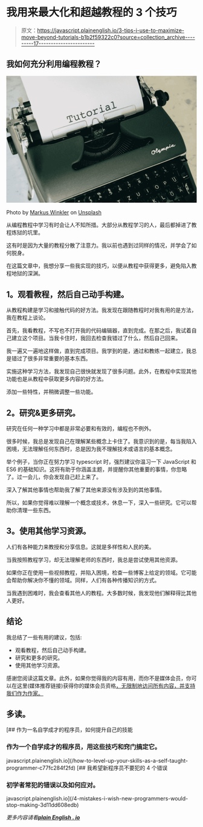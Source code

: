 # 我用来最大化和超越教程的 3 个技巧

> 原文：<https://javascript.plainenglish.io/3-tips-i-use-to-maximize-move-beyond-tutorials-b1b2f59322c0?source=collection_archive---------17----------------------->

## 我如何充分利用编程教程？

![](img/dae59c1ce3a7bb30abe93397f3632c4e.png)

Photo by [Markus Winkler](https://unsplash.com/@markuswinkler?utm_source=medium&utm_medium=referral) on [Unsplash](https://unsplash.com?utm_source=medium&utm_medium=referral)

从编程教程中学习有时会让人不知所措。大部分从教程学习的人，最后都掉进了教程炼狱的坑里。

这有时是因为大量的教程分散了注意力。我以前也遇到过同样的情况，并学会了如何脱身。

在这篇文章中，我想分享一些我实现的技巧，以便从教程中获得更多，避免陷入教程地狱的深渊。

## **1。观看教程，然后自己动手构建。**

从教程构建是学习和接触代码的好方法。我发现在跟随教程时对我有用的是方法，我在教程上谈论。

首先，我看教程，不写也不打开我的代码编辑器，直到完成。在那之后，我试着自己建立这个项目。当我卡住时，我回去检查我错过了什么，然后自己回来。

我一遍又一遍地这样做，直到完成项目。我学到的是，通过和教练一起建立，我总是错过了很多非常重要的基本东西。

实施这种学习方法，我发现自己很快就发现了很多问题。此外，在教程中实现其他功能也是从教程中获取更多内容的好方法。

添加一些特性，并稍微调整一些功能。

## **2。研究&更多研究。**

研究在任何一种学习中都是非常必要和有效的，编程也不例外。

很多时候，我总是发现自己在理解某些概念上卡住了。我意识到的是，每当我陷入困境，无法理解任何东西时，总是因为我不理解技术或语言的基本概念。

举个例子，当你正在努力学习 typescript 时，强烈建议你温习一下 JavaScript 和 ES6 的基础知识。这将有助于你涵盖主题，并提醒你其他重要的事情，你忽略了。过一会儿，你会发现自己赶上来了。

深入了解其他事情也帮助我了解了其他来源没有涉及到的其他事情。

所以，如果你觉得难以理解一个概念或技术，休息一下，深入一些研究。它可以帮助你清理一些东西。

## **3。使用其他学习资源。**

人们有各种能力来教授和分享信息。这就是多样性和人民的美。

当我按照教程学习，却无法理解老师的东西时，我总是尝试使用其他资源。

如果你正在使用一些视频教程，并陷入困境，检查一些博客上给定的领域。它可能会帮助你解决你不懂的领域。同样，人们有各种传播知识的方式。

当我遇到困难时，我会查看其他人的教程。大多数时候，我发现他们解释得比其他人更好。

## **结论**

我总结了一些有用的建议，包括:

*   观看教程，然后自己动手构建。
*   研究和更多的研究。
*   使用其他学习资源。

感谢您阅读这篇文章。此外，如果你觉得我的内容有用，而你不是媒体会员，你可以在这里(媒体推荐链接)获得你的媒体会员资格[，无限制地访问所有内容，并支持我们作为作家。](https://amjohnphilip.medium.com/membership)

## **多读。**

[](/how-to-level-up-your-skills-as-a-self-taught-programmer-c77fc284f2fd) [## 作为一名自学成才的程序员，如何提升自己的技能

### 作为一个自学成才的程序员，用这些技巧和窍门搞定它。

javascript.plainenglish.io](/how-to-level-up-your-skills-as-a-self-taught-programmer-c77fc284f2fd) [](/4-mistakes-i-wish-new-programmers-would-stop-making-3d11dd608edb) [## 我希望新程序员不要犯的 4 个错误

### 初学者常犯的错误以及如何应对。

javascript.plainenglish.io](/4-mistakes-i-wish-new-programmers-would-stop-making-3d11dd608edb) 

*更多内容请看*[***plain English . io***](http://plainenglish.io/)